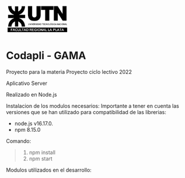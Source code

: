 ![UTN FRLP](/assets/images/logo-frlp-escalado.png)
# Codapli - GAMA
Proyecto para la materia Proyecto
ciclo lectivo 2022

Aplicativo Server

Realizado en Node.js

Instalacion de los modulos necesarios:
Importante a tener en cuenta las versiones que se han utilizado para compatibilidad de las librerias:
 - node.js v16.17.0.
 - npm 8.15.0

Comando:

> 1. npm install
> 2. npm start

Modulos utilizados en el desarrollo:

